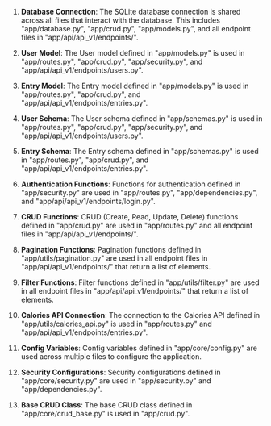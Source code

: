 1. **Database Connection**: The SQLite database connection is shared across all files that interact with the database. This includes "app/database.py", "app/crud.py", "app/models.py", and all endpoint files in "app/api/api_v1/endpoints/".

2. **User Model**: The User model defined in "app/models.py" is used in "app/routes.py", "app/crud.py", "app/security.py", and "app/api/api_v1/endpoints/users.py".

3. **Entry Model**: The Entry model defined in "app/models.py" is used in "app/routes.py", "app/crud.py", and "app/api/api_v1/endpoints/entries.py".

4. **User Schema**: The User schema defined in "app/schemas.py" is used in "app/routes.py", "app/crud.py", "app/security.py", and "app/api/api_v1/endpoints/users.py".

5. **Entry Schema**: The Entry schema defined in "app/schemas.py" is used in "app/routes.py", "app/crud.py", and "app/api/api_v1/endpoints/entries.py".

6. **Authentication Functions**: Functions for authentication defined in "app/security.py" are used in "app/routes.py", "app/dependencies.py", and "app/api/api_v1/endpoints/login.py".

7. **CRUD Functions**: CRUD (Create, Read, Update, Delete) functions defined in "app/crud.py" are used in "app/routes.py" and all endpoint files in "app/api/api_v1/endpoints/".

8. **Pagination Functions**: Pagination functions defined in "app/utils/pagination.py" are used in all endpoint files in "app/api/api_v1/endpoints/" that return a list of elements.

9. **Filter Functions**: Filter functions defined in "app/utils/filter.py" are used in all endpoint files in "app/api/api_v1/endpoints/" that return a list of elements.

10. **Calories API Connection**: The connection to the Calories API defined in "app/utils/calories_api.py" is used in "app/routes.py" and "app/api/api_v1/endpoints/entries.py".

11. **Config Variables**: Config variables defined in "app/core/config.py" are used across multiple files to configure the application.

12. **Security Configurations**: Security configurations defined in "app/core/security.py" are used in "app/security.py" and "app/dependencies.py".

13. **Base CRUD Class**: The base CRUD class defined in "app/core/crud_base.py" is used in "app/crud.py".